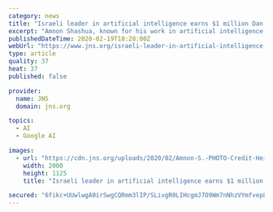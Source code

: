 ```yaml
---
category: news
title: "Israeli leader in artificial intelligence earns $1 million Dan David Prize"
excerpt: "Amnon Shashua, known for his work in artificial intelligence as CEO of Mobileye and co-founder of OrCam, will receive the 2020 Dan David Prize alongside Dr. Demis Hassabis, co-founder and CEO of DeepMind. (February 19, 2020 / JNS) Israeli tech leader Amnon Shashua will be awarded the 2020 Dan David Prize for his contributions to the field of ..."
publishedDateTime: 2020-02-19T18:28:00Z
webUrl: "https://www.jns.org/israeli-leader-in-artificial-intelligence-earns-1-million-dan-david-prize/"
type: article
quality: 37
heat: 37
published: false

provider:
  name: JNS
  domain: jns.org

topics:
  - AI
  - Google AI

images:
  - url: "https://cdn.jns.org/uploads/2020/02/Amnon-S.-PHOTO-Credit-Heinz-Troll-European-Patent-Office-2000x1125.jpg"
    width: 2000
    height: 1125
    title: "Israeli leader in artificial intelligence earns $1 million Dan David Prize"

secured: "6fikc+UUwlwgA0irSwgCQRmm3lIP/SLivgR0LIHcgmJ7O9Wm7nNhzVYmfvep8H29TgfHvsR9ulhn++PtcEUviyY/rg5mxLl3x5VpQetnPjt2iZvZ3FMSzKtwtBYdZnOTDRwHWhJtHrAZHSb5/UjMlyWeEb9gWivsc45Wu5NBL95afKNCCN7nysudxD4Vdjz1DuJB/qb8WvUjAm+EoDHRe+IsWFqS9ZwCh7sm2X80wPnH0xf1zKh7U7Pg27dLy7uz6ty5qS3eonOkV0eRwRDPXjt33ee7+95TDAOeaSDKGTXU/QF78TLeckMESFOOuXMAGckNimW44lZNzPyccuYnHiBoEcDLppuXwO13yD53iObLkZGe3qEwSkC3G8XdA6rjWSV5vUEMO7mR8KilyikH0kehvLzu4xnH22VnSqTx93Wobg9+WxNoavAeIyCCqDs0aZlIyVqhK0/B8wK1kODfHTgq4KFQ9bhMvbA9U0XSchg=;k3Vaf4oF8xgumEddzWe3lA=="
---
```


